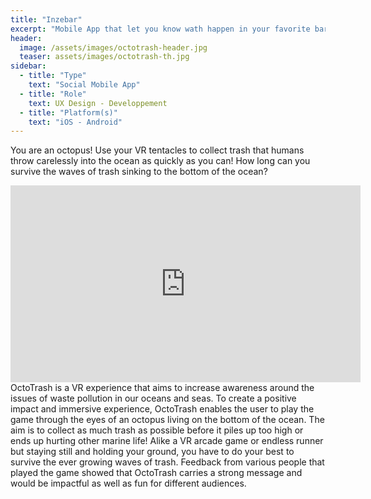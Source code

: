 ```yaml
---
title: "Inzebar"
excerpt: "Mobile App that let you know wath happen in your favorite bar in real time"
header:
  image: /assets/images/octotrash-header.jpg
  teaser: assets/images/octotrash-th.jpg
sidebar:
  - title: "Type"
    text: "Social Mobile App"
  - title: "Role"
    text: UX Design - Developpement
  - title: "Platform(s)"
    text: "iOS - Android"
---
```

You are an octopus! Use your VR tentacles to collect trash that humans throw carelessly into the ocean as quickly as you can! How long can you survive the waves of trash sinking to the bottom of the ocean?

<iframe width="560" height="315" src="https://www.youtube.com/embed/2OXN4fZvxQ0?rel=0" frameborder="0" allow="autoplay; encrypted-media" allowfullscreen></iframe>
<br>
OctoTrash is a VR experience that aims to increase awareness around the issues of waste pollution in our oceans and seas. To create a positive impact and immersive experience, OctoTrash enables the user to play the game through the eyes of an octopus living on the bottom of the ocean. The aim is to collect as much trash as possible before it piles up too high or ends up hurting other marine life! Alike a VR arcade game or endless runner but staying still and holding your ground, you have to do your best to survive the ever growing waves of trash. Feedback from various people that played the game showed that OctoTrash carries a strong message and would be impactful as well as fun for different audiences.
